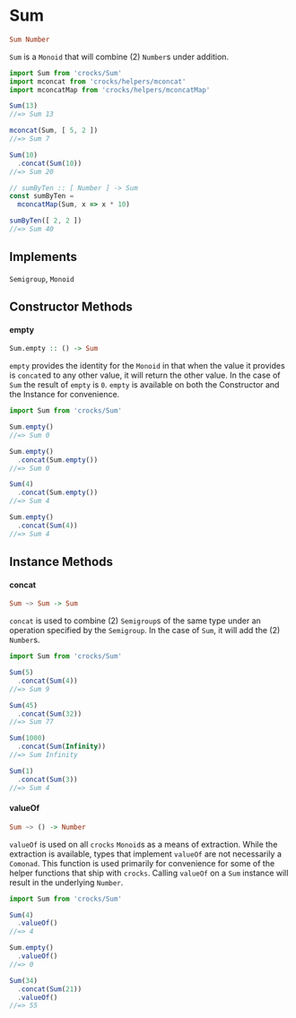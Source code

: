 # Sum

```haskell
Sum Number
```

`Sum` is a `Monoid` that will combine (2) `Number`s under addition.

```javascript
import Sum from 'crocks/Sum'
import mconcat from 'crocks/helpers/mconcat'
import mconcatMap from 'crocks/helpers/mconcatMap'

Sum(13)
//=> Sum 13

mconcat(Sum, [ 5, 2 ])
//=> Sum 7

Sum(10)
  .concat(Sum(10))
//=> Sum 20

// sumByTen :: [ Number ] -> Sum
const sumByTen =
  mconcatMap(Sum, x => x * 10)

sumByTen([ 2, 2 ])
//=> Sum 40
```

## Implements

`Semigroup`, `Monoid`

## Constructor Methods

#### empty

```haskell
Sum.empty :: () -> Sum
```

`empty` provides the identity for the `Monoid` in that when the value it
provides is `concat`ed to any other value, it will return the other value. In
the case of `Sum` the result of `empty` is `0`. `empty` is available on both
the Constructor and the Instance for convenience.

```javascript
import Sum from 'crocks/Sum'

Sum.empty()
//=> Sum 0

Sum.empty()
  .concat(Sum.empty())
//=> Sum 0

Sum(4)
  .concat(Sum.empty())
//=> Sum 4

Sum.empty()
  .concat(Sum(4))
//=> Sum 4
```

## Instance Methods

#### concat

```haskell
Sum ~> Sum -> Sum
```

`concat` is used to combine (2) `Semigroup`s of the same type under an
operation specified by the `Semigroup`. In the case of `Sum`, it will add the
(2) `Number`s.

```javascript
import Sum from 'crocks/Sum'

Sum(5)
  .concat(Sum(4))
//=> Sum 9

Sum(45)
  .concat(Sum(32))
//=> Sum 77

Sum(1000)
  .concat(Sum(Infinity))
//=> Sum Infinity

Sum(1)
  .concat(Sum(3))
//=> Sum 4
```

#### valueOf

```haskell
Sum ~> () -> Number
```

`valueOf` is used on all `crocks` `Monoid`s as a means of extraction. While the
extraction is available, types that implement `valueOf` are not necessarily a
`Comonad`. This function is used primarily for convenience for some of the
helper functions that ship with `crocks`. Calling `valueOf` on a `Sum` instance
will result in the underlying `Number`.

```javascript
import Sum from 'crocks/Sum'

Sum(4)
  .valueOf()
//=> 4

Sum.empty()
  .valueOf()
//=> 0

Sum(34)
  .concat(Sum(21))
  .valueOf()
//=> 55
```
